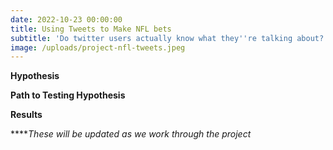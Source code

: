 ```yaml
---
date: 2022-10-23 00:00:00
title: Using Tweets to Make NFL bets
subtitle: 'Do twitter users actually know what they''re talking about? '
image: /uploads/project-nfl-tweets.jpeg
---
```

**Hypothesis**

**Path to Testing Hypothesis&nbsp;**

**Results&nbsp;**

**​​​​​​***These will be updated as we work through the project*

&nbsp;